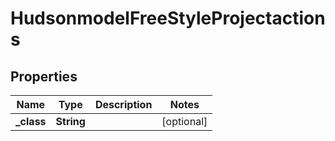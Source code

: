 
# HudsonmodelFreeStyleProjectactions

## Properties
Name | Type | Description | Notes
------------ | ------------- | ------------- | -------------
**_class** | **String** |  |  [optional]




